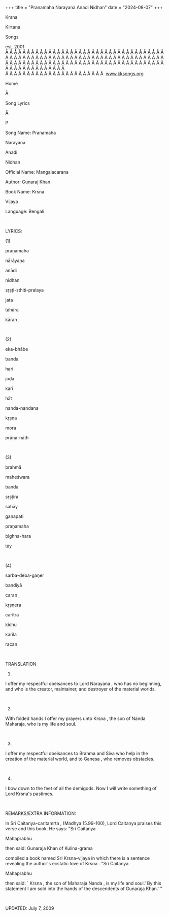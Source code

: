 +++ 
title = "Pranamaha Narayana Anadi Nidhan"
date = "2024-08-07"
+++

Krsna
 
Kirtana
 
Songs

est. 2001
Â Â Â Â Â Â Â Â Â Â Â Â Â Â Â Â Â Â Â Â Â Â Â Â Â Â Â Â Â Â Â Â Â Â Â Â Â Â Â Â Â Â Â Â Â Â Â Â Â Â Â Â Â Â Â Â Â Â Â Â Â Â Â Â Â Â Â Â Â Â Â Â Â Â Â Â Â Â Â Â Â Â Â Â Â Â Â Â Â Â Â Â Â Â Â Â Â Â Â Â Â Â Â Â Â Â Â Â Â Â Â Â Â Â Â Â Â Â Â Â Â Â Â Â Â  
Â Â Â Â Â Â Â Â Â Â Â Â Â Â Â Â Â Â Â Â Â Â Â  
www.kksongs.org








Home


Ã 
 
Song Lyrics
 
Ã 
 
P


Song Name: 
Pranamaha
 
Narayana
 
Anadi
 
Nidhan


Official Name: 
Mangalacarana


Author: 
Gunaraj
 Khan


Book Name: 
Krsna
 
Vijaya


Language: 
Bengali


 


LYRICS:


(1)


praṇamaha
 
nārāyaṇa
 
anādi


nidhan


sṛṣṭi-sthiti-pralaya
 
jata
 
tāhāra


kāran
̣


 


(2)


eka-bhābe
 
banda
 
hari


joḍa
 
kari
 
hāt


nanda-nandana
 
kṛṣṇa
 
mora
 
prāṇa-nāth


 


(3)


brahmā
 
maheśwara
 
banda
 
sṛṣṭira
 
sahāy


gaṇapati
 
praṇamaha
 
bighna-hara


tāy


 


(4)


sarba-deba-gaṇer
 
bandiyā
 
caran
̣


kṛṣṇera
 
caritra
 
kichu
 
karila
 
racan


 


TRANSLATION


1)
I offer my respectful 
obeisances
 to Lord 
Narayana
, who has no beginning, and who is the creator,
maintainer, and destroyer of the material worlds.


 


2)
With folded hands I offer my prayers unto 
Krsna
, the
son of 
Nanda
 Maharaja, who is my life and soul.


 


3)
I offer my respectful 
obeisances
 to Brahma and Siva
who help in the creation of the material world, and to 
Ganesa
,
who removes obstacles.


 


4)
I bow down to the feet of all the demigods. Now I will write something of Lord 
Krsna's
 pastimes.


 


REMARKS/EXTRA INFORMATION:


In
Sri 
Caitanya-caritamrta
, (Madhya 15.99-100), Lord 
Caitanya
 praises this verse and this book. He says:
"Sri 
Caitanya
 
Mahaprabhu

then said: 
Gunaraja
 Khan of 
Kulina-grama

compiled a book named Sri 
Krsna-vijaya
 in which there
is a sentence revealing the author's ecstatic love of 
Krsna
.
"Sri 
Caitanya
 
Mahaprabhu

then said: `
Krsna
, the son of Maharaja 
Nanda
, is my life and soul.' By this statement I am sold
into the hands of the descendents of 
Gunaraja
 Khan.'
"


 


UPDATED:
 July 7, 2009
